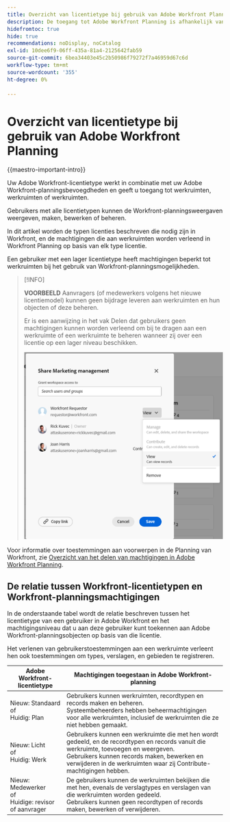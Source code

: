 ```yaml
---
title: Overzicht van licentietype bij gebruik van Adobe Workfront Planning
description: De toegang tot Adobe Workfront Planning is afhankelijk van het type licentie en van de machtigingen tot objecten.
hidefromtoc: true
hide: true
recommendations: noDisplay, noCatalog
exl-id: 10dee6f9-06ff-435a-81a4-2125642fab59
source-git-commit: 6bea34403e45c2b50986f79272f7a46959d67c6d
workflow-type: tm+mt
source-wordcount: '355'
ht-degree: 0%

---
```


<!--update the metadata with real things when making this public; also update the description with something like this: Not all users in the organization have the same access and permissions to use Adobe Workfront plannint. This article describes the levels of access that users could have to Adobe Workfront Planning. -->
<!--update the title and the metadata title if Workfront Planning is NOT its own product - because the title is too generic for it being a Workfront capability-->

# Overzicht van licentietype bij gebruik van Adobe Workfront Planning

{{maestro-important-intro}}

Uw Adobe Workfront-licentietype werkt in combinatie met uw Adobe Workfront-planningsbevoegdheden en geeft u toegang tot werkruimten, werkruimten of werkruimten. <!--add more objects here when we can grant other object-specific permissions-->

Gebruikers met alle licentietypen kunnen de Workfront-planningsweergaven weergeven, maken, bewerken of beheren.

In dit artikel worden de typen licenties beschreven die nodig zijn in Workfront, en de machtigingen die aan werkruimten worden verleend in Workfront Planning op basis van elk type licentie.

Een gebruiker met een lager licentietype heeft machtigingen beperkt tot werkruimten bij het gebruik van Workfront-planningsmogelijkheden.

>[!INFO]
>
>**VOORBEELD** Aanvragers (of medewerkers volgens het nieuwe licentiemodel) kunnen geen bijdrage leveren aan werkruimten en hun objecten of deze beheren.
>
>Er is een aanwijzing in het vak Delen dat gebruikers geen machtigingen kunnen worden verleend om bij te dragen aan een werkruimte of een werkruimte te beheren wanneer zij over een licentie op een lager niveau beschikken.
>
>![](assets/permissions-grayed-out-for-requestor-user.png)


Voor informatie over toestemmingen aan voorwerpen in de Planning van Workfront, zie [Overzicht van het delen van machtigingen in Adobe Workfront Planning](/help/quicksilver/maestro/access/sharing-permissions-overview.md).

## De relatie tussen Workfront-licentietypen en Workfront-planningsmachtigingen

In de onderstaande tabel wordt de relatie beschreven tussen het licentietype van een gebruiker in Adobe Workfront en het machtigingsniveau dat u aan deze gebruiker kunt toekennen aan Adobe Workfront-planningsobjecten op basis van die licentie.

Het verlenen van gebruikerstoestemmingen aan een werkruimte verleent hen ook toestemmingen om types, verslagen, en gebieden te registreren.


| Adobe Workfront-licentietype | Machtigingen toegestaan in Adobe Workfront-planning |
|------------------------------------------------|-------------------------------------------------------------------------------------------------------------------------------------------------------------------------------|
| Nieuw: Standaard <br> of <br>Huidig: Plan | Gebruikers kunnen werkruimten, recordtypen en records maken en beheren.<br> Systeembeheerders hebben beheermachtigingen voor alle werkruimten, inclusief de werkruimten die ze niet hebben gemaakt. |
| Nieuw: Licht <br> of <br>Huidig: Werk | Gebruikers kunnen een werkruimte die met hen wordt gedeeld, en de recordtypen en records vanuit die werkruimte, toevoegen en weergeven. <br> Gebruikers kunnen records maken, bewerken en verwijderen in de werkruimten waar zij Contribute-machtigingen hebben. |
| Nieuw: Medewerker <br> of <br>Huidige: revisor of aanvrager | De gebruikers kunnen de werkruimten bekijken die met hen, evenals de verslagtypes en verslagen van die werkruimten worden gedeeld. <br> Gebruikers kunnen geen recordtypen of records maken, bewerken of verwijderen. |
